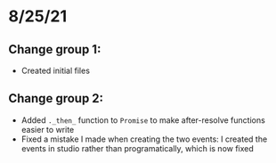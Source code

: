 # 8/25/21

## Change group 1:

* Created initial files

## Change group 2:

* Added ``._then_`` function to ``Promise`` to make after-resolve functions easier to write
* Fixed a mistake I made when creating the two events: I created the events in studio rather than programatically, which is now fixed
